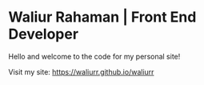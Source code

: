 Waliur Rahaman | Front End Developer
==========================

Hello and welcome to the code for my personal site!

Visit my site: https://waliurr.github.io/waliurr
